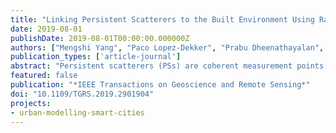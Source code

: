 ```yaml
---
title: "Linking Persistent Scatterers to the Built Environment Using Ray Tracing on Urban Models"
date: 2019-08-01
publishDate: 2019-08-01T00:00:00.000000Z
authors: ["Mengshi Yang", "Paco Lopez-Dekker", "Prabu Dheenathayalan", "filip", "Mingsheng Liao", "Ramon F Hanssen"]
publication_types: ['article-journal']
abstract: "Persistent scatterers (PSs) are coherent measurement points obtained from time series of satellite radar images, which are used to detect and estimate millimeter-scale displacements of the terrain or man-made structures. However, associating these measurement points with specific physical objects is not straightforward, which hampers the exploitation of the full potential of the data. We have investigated the potential for predicting the occurrence and location of PSs using generic 3-D city models and ray-tracing methods, and proposed a methodology to match PSs to the pointlike scatterers predicted using RaySAR, a ray-tracing synthetic aperture radar simulator. We also investigate the impact of the level of detail (LOD) of the city models. For our test area in Rotterdam, we find that 10% and 37% of the PSs detected in a stack of TerraSAR-X data can be matched with point scatterers identified by ray tracing using LOD1 and LOD2 models, respectively. In the LOD1 case, most matched scatterers are at street level while LOD2 allows the identification of many scatterers on the buildings. Over half of the identified scatterers easily correspond to identify double or triple-bounce scatterers. However, a significant fraction corresponds to higher bounce levels, with approximately 25% being fivefold-bounce scatterers."
featured: false
publication: "*IEEE Transactions on Geoscience and Remote Sensing*"
doi: "10.1109/TGRS.2019.2901904"
projects:
- urban-modelling-smart-cities
---
```

